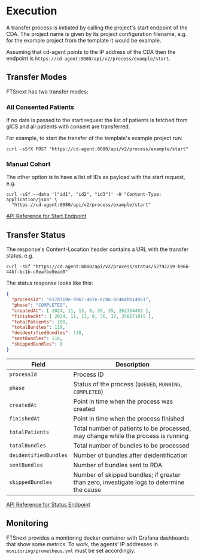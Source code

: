 # Execution

A transfer process is initiated by calling the project's start endpoint
of the CDA.
The project name is given by its project configuration filename,
e.g. for the example project from the template it would be example.

Assuming that cd-agent points to the IP address of the CDA then the endpoint is
`https://cd-agent:8080/api/v2/process/example/start`.

## Transfer Modes

FTSnext has two transfer modes:

### All Consented Patients

If no data is passed to the start request
the list of patients is fetched from gICS
and all patients with consent are transferred.

For example, to start the transfer of the template's example project run:

```shell
curl -sSfX POST "https://cd-agent:8080/api/v2/process/example/start"
```

### Manual Cohort

The other option is to have a list of IDs as payload with the start request, e.g.

```shell
curl -sSf --data '["id1", "id2", "id3"]' -H "Content-Type: application/json" \
  "https://cd-agent:8080/api/v2/process/example/start"
```

[API Reference for Start Endpoint](/open-api/cd-openapi.html#post-/api/v2/process/-project-/start)

## Transfer Status

The response's Content-Location header contains a URL with the transfer status, e.g.

```shell
curl -sSf "https://cd-agent:8080/api/v2/process/status/52792219-b966-44bf-bc1b-c0eafbe8ead0"
```

The status response looks like this:

<!--@formatter:off-->
```json
{
  "processId": "e17d319e-d967-467e-8c8a-0c464bb14951",
  "phase": "COMPLETED",
  "createdAt": [ 2024, 11, 13, 8, 35, 35, 262354492 ],
  "finishedAt": [ 2024, 11, 13, 8, 36, 17, 358171815 ],
  "totalPatients": 100,
  "totalBundles": 119,
  "deidentifiedBundles": 118,
  "sentBundles": 118,
  "skippedBundles": 0
}
```
<!--@formatter:on-->

| Field                 | Description                                                                              |
|-----------------------|------------------------------------------------------------------------------------------|
| `processId`           | Process ID                                                                               |
| `phase`               | Status of the process (`QUEUED`, `RUNNING`, `COMPLETED`)                                 |
| `createdAt`           | Point in time when the process was created                                               |
| `finishedAt`          | Point in time when the process finished                                                  |
| `totalPatients`       | Total number of patients to be processed, may change while the process is running        |
| `totalBundles`        | Total number of bundles to be processed                                                  |
| `deidentifiedBundles` | Number of bundles after deidentification                                                 |
| `sentBundles`         | Number of bundles sent to RDA                                                            |
| `skippedBundles`      | Number of skipped bundles; if greater than zero, investigate logs to determine the cause |

[API Reference for Status Endpoint](/open-api/cd-openapi.html#get-/api/v2/process/status/-processId-)

## Monitoring

FTSnext provides a monitoring docker container with Grafana dashboards that show some metrics.
To work, the agents' IP addresses in `monitoring/prometheus.yml` must be set accordingly.
